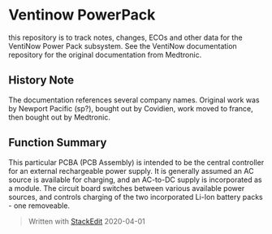 ﻿
# Ventinow PowerPack
this repository is to track notes, changes, ECOs and other data for the VentiNow Power Pack subsystem.  See the VentiNow documentation repository for the original documentation from Medtronic.
## History Note
The documentation references several company names.  Original work was by Newport Pacific (sp?), bought out by Covidien, work moved to france, then bought out by Medtronic.
## Function Summary
This particular PCBA (PCB Assembly) is intended to be the central controller for an external rechargeable power supply.  It is generally assumed an AC source is available for charging, and an AC-to-DC supply is incorporated as a module.  The circuit board switches between various available power sources, and controls charging of the two incorporated Li-Ion battery packs - one removeable.

> Written with [StackEdit](https://stackedit.io/) 2020-04-01
